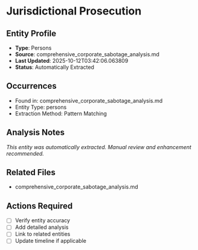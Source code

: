 # Jurisdictional Prosecution

## Entity Profile
- **Type**: Persons
- **Source**: comprehensive_corporate_sabotage_analysis.md
- **Last Updated**: 2025-10-12T03:42:06.063809
- **Status**: Automatically Extracted

## Occurrences
- Found in: comprehensive_corporate_sabotage_analysis.md
- Entity Type: persons
- Extraction Method: Pattern Matching

## Analysis Notes
*This entity was automatically extracted. Manual review and enhancement recommended.*

## Related Files
- comprehensive_corporate_sabotage_analysis.md

## Actions Required
- [ ] Verify entity accuracy
- [ ] Add detailed analysis
- [ ] Link to related entities
- [ ] Update timeline if applicable
